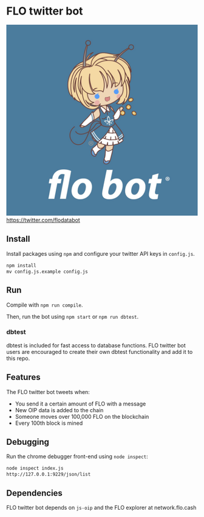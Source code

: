 # FLO twitter bot
![FLO](res/flobot1.jpg)
https://twitter.com/flodatabot

## Install
Install packages using `npm` and configure your twitter API keys in `config.js`.
```
npm install 
mv config.js.example config.js
```
## Run
Compile with `npm run compile`.

Then, run the bot using `npm start` or `npm run dbtest`.

### dbtest
dbtest is included for fast access to database functions. FLO twitter bot users are encouraged to create their own dbtest functionality and add it to this repo.

## Features
The FLO twitter bot tweets when:
* You send it a certain amount of FLO with a message
* New OIP data is added to the chain
* Someone moves over 100,000 FLO on the blockchain
* Every 100th block is mined

## Debugging
Run the chrome debugger front-end using `node inspect`:
```
node inspect index.js
http://127.0.0.1:9229/json/list
```

## Dependencies
FLO twitter bot depends on `js-oip` and the FLO explorer at network.flo.cash
